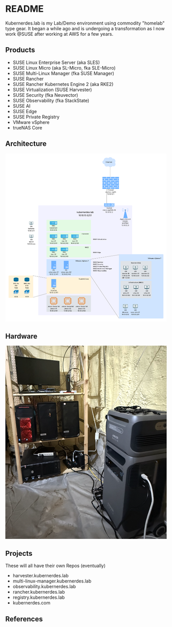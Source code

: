 # README

Kubernerdes.lab is my Lab/Demo environment using commodity "homelab" type gear.  It began a while ago and is undergoing a transformation as I now work @SUSE after working at AWS for a few years.

## Products

* SUSE Linux Enterprise Server (aka SLES)
* SUSE Linux Micro (aka SL-Micro, fka SLE-Micro)
* SUSE Multi-Linux Manager (fka SUSE Manager)
* SUSE Rancher
* SUSE Rancher Kubernetes Engine 2 (aka RKE2)
* SUSE Virtualization (SUSE Harvester)
* SUSE Security (fka Neuvector)
* SUSE Observability (fka StackState)
* SUSE AI 
* SUSE Edge
* SUSE Private Registry 
* VMware vSphere 
* trueNAS Core

## Architecture
![High-Level Architecture](./Images/kubernerdes.lab.png)

## Hardware
![Hardware in Rack](./Images/HomeLab-Hardware.png)


## Projects

These will all have their own Repos (eventually)

* harvester.kubernerdes.lab
* multi-linux-manager.kubernerdes.lab
* observability.kubernerdes.lab
* rancher.kubernerdes.lab
* registry.kubernerdes.lab
* kubernerdes.com

## References
